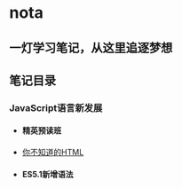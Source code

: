 # nota
## 一灯学习笔记，从这里追逐梦想


## 笔记目录
### JavaScript语言新发展
- #### 精英预读班
 - [你不知道的HTML](https://github.com/hubvue/nota/issues/13)
- #### ES5.1新增语法
